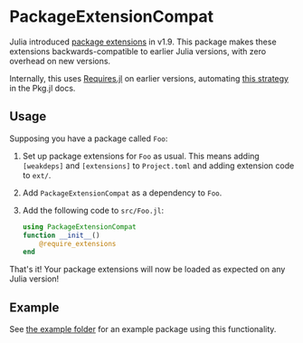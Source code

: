# PackageExtensionCompat

Julia introduced
[package extensions](https://pkgdocs.julialang.org/v1.9/creating-packages/#Conditional-loading-of-code-in-packages-(Extensions))
in v1.9. This package makes these extensions backwards-compatible to earlier Julia versions,
with zero overhead on new versions.

Internally, this uses
[Requires.jl](https://github.com/JuliaPackaging/Requires.jl)
on earlier versions, automating
[this strategy](https://pkgdocs.julialang.org/v1.9/creating-packages/#Requires.jl)
in the Pkg.jl docs.

## Usage

Supposing you have a package called `Foo`:

1. Set up package extensions for `Foo` as usual. This means adding `[weakdeps]` and
   `[extensions]` to `Project.toml` and adding extension code to `ext/`.

2. Add `PackageExtensionCompat` as a dependency to `Foo`.

3. Add the following code to `src/Foo.jl`:
   ```julia
   using PackageExtensionCompat
   function __init__()
       @require_extensions
   end
   ```

That's it! Your package extensions will now be loaded as expected on any Julia version!

## Example

See
[the example folder](https://github.com/cjdoris/PackageExtensionCompat.jl/tree/main/example)
for an example package using this functionality.
